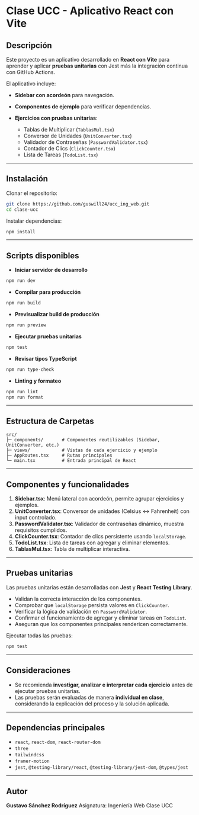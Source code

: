 # Clase UCC - Aplicativo React con Vite

## Descripción

Este proyecto es un aplicativo desarrollado en **React con Vite** para aprender y aplicar **pruebas unitarias** con Jest más la integración continua con GitHub Actions.

El aplicativo incluye:

* **Sidebar con acordeón** para navegación.
* **Componentes de ejemplo** para verificar dependencias.
* **Ejercicios con pruebas unitarias**:

  * Tablas de Multiplicar (`TablasMul.tsx`)
  * Conversor de Unidades (`UnitConverter.tsx`)
  * Validador de Contraseñas (`PasswordValidator.tsx`)
  * Contador de Clics (`ClickCounter.tsx`)
  * Lista de Tareas (`TodoList.tsx`)

---

## Instalación

Clonar el repositorio:

```bash
git clone https://github.com/guswill24/ucc_ing_web.git
cd clase-ucc
```

Instalar dependencias:

```bash
npm install
```

---

## Scripts disponibles

* **Iniciar servidor de desarrollo**

```bash
npm run dev
```

* **Compilar para producción**

```bash
npm run build
```

* **Previsualizar build de producción**

```bash
npm run preview
```

* **Ejecutar pruebas unitarias**

```bash
npm test
```

* **Revisar tipos TypeScript**

```bash
npm run type-check
```

* **Linting y formateo**

```bash
npm run lint
npm run format
```

---

## Estructura de Carpetas

```
src/
├─ components/       # Componentes reutilizables (Sidebar, UnitConverter, etc.)
├─ views/            # Vistas de cada ejercicio y ejemplo
├─ AppRoutes.tsx     # Rutas principales
└─ main.tsx          # Entrada principal de React
```

---

## Componentes y funcionalidades

1. **Sidebar.tsx**: Menú lateral con acordeón, permite agrupar ejercicios y ejemplos.
2. **UnitConverter.tsx**: Conversor de unidades (Celsius ↔ Fahrenheit) con input controlado.
3. **PasswordValidator.tsx**: Validador de contraseñas dinámico, muestra requisitos cumplidos.
4. **ClickCounter.tsx**: Contador de clics persistente usando `localStorage`.
5. **TodoList.tsx**: Lista de tareas con agregar y eliminar elementos.
6. **TablasMul.tsx**: Tabla de multiplicar interactiva.

---

## Pruebas unitarias

Las pruebas unitarias están desarrolladas con **Jest** y **React Testing Library**.

* Validan la correcta interacción de los componentes.
* Comprobar que `localStorage` persista valores en `ClickCounter`.
* Verificar la lógica de validación en `PasswordValidator`.
* Confirmar el funcionamiento de agregar y eliminar tareas en `TodoList`.
* Aseguran que los componentes principales rendericen correctamente.

Ejecutar todas las pruebas:

```bash
npm test
```

---

## Consideraciones

* Se recomienda **investigar, analizar e interpretar cada ejercicio** antes de ejecutar pruebas unitarias.
* Las pruebas serán evaluadas de manera **individual en clase**, considerando la explicación del proceso y la solución aplicada.

---

## Dependencias principales

* `react`, `react-dom`, `react-router-dom`
* `three`
* `tailwindcss`
* `framer-motion`
* `jest`, `@testing-library/react`, `@testing-library/jest-dom`, `@types/jest`

---

## Autor

**Gustavo Sánchez Rodríguez**
Asignatura: Ingeniería Web
Clase UCC

